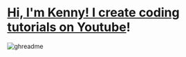 # [Hi, I'm Kenny! I create coding tutorials on Youtube](https://www.youtube.com/channel/UCdZQlE28wAgm6SKX_u9_L-Q)!

![ghreadme](https://user-images.githubusercontent.com/78777681/163073935-1774f337-0d38-4aa4-bdfe-c5b0cfdff234.PNG)
